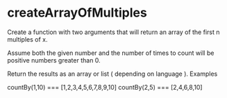 # createArrayOfMultiples
Create a function with two arguments that will return an array of the first n multiples of x. 

Assume both the given number and the number of times to count will be positive numbers greater than 0.

Return the results as an array or list ( depending on language ).
Examples

countBy(1,10) === [1,2,3,4,5,6,7,8,9,10]
countBy(2,5) === [2,4,6,8,10]

